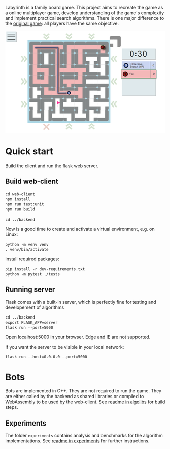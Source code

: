 Labyrinth is a family board game. This project aims to recreate the game as a online multiplayer game, develop understanding of the game's complexity and implement practical search algorithms. There is one major difference to the [original game](https://www.ravensburger.com/spielanleitungen/ecm/Spielanleitungen/Labyrinth_26448_GB.pdf): all players have the same objective.

![A live game](.github/labyrinth.png)

# Quick start
Build the client and run the flask web server.
## Build web-client
    cd web-client
    npm install
    npm run test:unit
    npm run build

    cd ../backend

Now is a good time to create and activate a virtual environment, e.g. on Linux:

    python -m venv venv
    . venv/bin/activate

install required packages:

    pip install -r dev-requirements.txt
    python -m pytest ./tests

## Running server  
Flask comes with a built-in server, which is perfectly fine for testing and developement of algorithms

    cd ../backend
    export FLASK_APP=server
    flask run --port=5000

Open localhost:5000 in your browser. Edge and IE are not supported.

If you want the server to be visible in your local network:

    flask run --host=0.0.0.0 --port=5000

# Bots
Bots are implemented in C++. They are not required to run the game. They are either called by the backend as shared libraries or compiled to WebAssembly to be used by the web-client. See [readme in algolibs](algolibs/readme.md) for build steps.

## Experiments
The folder `experiments` contains analysis and benchmarks for the algorithm implementations.
See [readme in experiments](experiments/readme.md) for further instructions.
